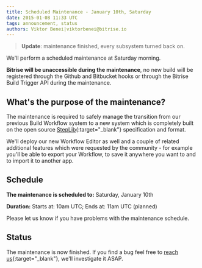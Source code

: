 ```yaml
---
title: Scheduled Maintenance - January 10th, Saturday
date: 2015-01-08 11:33 UTC
tags: announcement, status
authors: Viktor Benei|viktorbenei@bitrise.io
---
```


> **Update**: maintenance finished, every subsystem turned back on.

We'll perform a scheduled maintenance at Saturday morning.

**Bitrise will be unaccessible during the maintenance**,
no new build will be registered through the Github and Bitbucket hooks
or through the Bitrise Build Trigger API during the maintenance.


## What's the purpose of the maintenance?

The maintenance is required to safely manage the transition
from our previous Build Workflow system to a new system
which is completely built on the
open source [StepLib](http://www.steplib.com/){:target="_blank"} specification
and format.

We'll deploy our new Workflow Editor as well and a couple
of related additional features which were requested by
the community - for example you'll be able to export your
Workflow, to save it anywhere you want to and to import it
to another app.


## Schedule

**The maintenance is scheduled to:**
Saturday, January 10th

**Duration:**
Starts at: 10am UTC; Ends at: 11am UTC (planned)

Please let us know if you have problems with the maintenance schedule.


## Status

The maintenance is now finished.
If you find a bug feel free to [reach us](http://www.bitrise.io/contact){:target="_blank"}, we'll investigate it ASAP.
